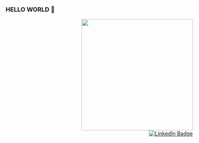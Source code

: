 ### HELLO WORLD 👋

<div id="header" align="right" >
<img src="https://mir-s3-cdn-cf.behance.net/project_modules/max_1200/942fdf48222763.5891fd792ead0.gif" width="300" />
</div>






<div id="badges" align="right"> 
  <a href="https://www.linkedin.com/in/vladislavladimir/">
    <img src="https://img.shields.io/badge/LinkedIn-blue?style=for-the-badge&logo=linkedin&logoColor=white" alt="LinkedIn Badge"/>
  </a>
</div>

<div id="counter" align="right">
 <img src="https://komarev.com/ghpvc/?username=VladislaVladimir&style=flat-square&color=blue" alt=""/>
</div>


